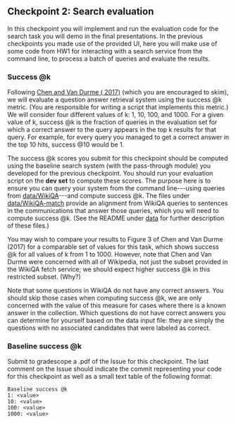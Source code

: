 ## Checkpoint 2: Search evaluation

In this checkpoint you will implement and run the evaluation code for
the search task you will demo in the final presentations.  In the
previous checkpoints you made use of the provided UI, here you will
make use of some code from HW1 for interacting with a search service
from the command line, to process a batch of queries and evaluate the
results.

### Success @k

Following [Chen and Van Durme (
2017)](http://www.aclweb.org/anthology/E/E17/E17-2114.pdf) (which you
are encouraged to skim), we will evaluate a question answer retrieval
system using the success @k metric.  (You are responsible for writing a
script that implements this metric.)  We will consider four different
values of k: 1, 10, 100, and 1000.  For a given value of k, success @k
is the fraction of queries in the evaluation set for which a correct
answer to the query appears in the top k results for that query.  For
example, for every query you managed to get a correct answer in the top
10 hits, success @10 would be 1.

The success @k scores you submit for this checkpoint should be computed
using the baseline search system (with the pass-through module) you
developed for the previous checkpoint.  You should run your evaluation
script on the **dev set** to compute these scores.  The purpose here is
to ensure you can query your system from the command line---using
queries from [data/WikiQA](data/WikiQA)---and compute success @k.  The
files under [data/WikiQA-match](data/WikiQA-match) provide an alignment
from WikiQA queries to sentences in the communications that answer
those queries, which you will need to compute success @k.  (See the
README under [data](data) for further description of these files.)

You may wish to compare your results to Figure 3 of Chen and Van Durme
(2017) for a comparable set of values for this task, which shows
success @k for all values of k from 1 to 1000.  However, note that Chen
and Van Durme were concerned with all of Wikipedia, not just the subset
provided in the WikiQA fetch service; we should expect higher success
@k in this restricted subset.  (Why?)

Note that some questions in WikiQA do not have any correct answers.
You should skip those cases when computing success @k, we are only
concerned with the value of this measure for cases where there is a
known answer in the collection.  Which questions do not have correct
answers you can determine for yourself based on the data input file:
they are simply the questions with no associated candidates that were
labeled as correct.

### Baseline success @k

Submit to gradescope a .pdf of the Issue for this checkpoint.  The last
comment on the Issue should indicate the commit representing your code
for this checkpoint as well as a small text table of the following
format:

```
Baseline success @k
1: <value>
10: <value>
100: <value>
1000: <value>
```
